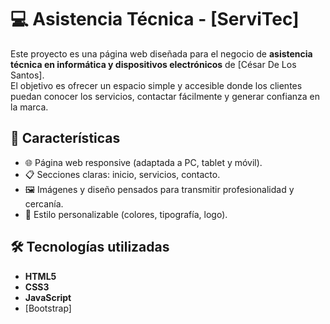 # 💻 Asistencia Técnica - [ServiTec]

Este proyecto es una página web diseñada para el negocio de **asistencia técnica en informática y dispositivos electrónicos** de [César De Los Santos].  
El objetivo es ofrecer un espacio simple y accesible donde los clientes puedan conocer los servicios, contactar fácilmente y generar confianza en la marca.

## 🚀 Características

- 🌐 Página web responsive (adaptada a PC, tablet y móvil).  
- 📋 Secciones claras: inicio, servicios, contacto.  
- 🖼️ Imágenes y diseño pensados para transmitir profesionalidad y cercanía.  
- 🎨 Estilo personalizable (colores, tipografía, logo).  

## 🛠️ Tecnologías utilizadas

- **HTML5**  
- **CSS3**  
- **JavaScript**  
- [Bootstrap] 
